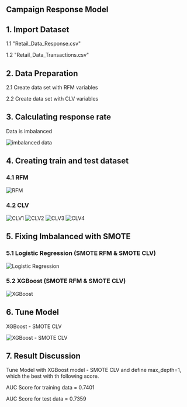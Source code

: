 ## Campaign Response Model

## 1. Import Dataset

1.1 "Retail_Data_Response.csv"

1.2 "Retail_Data_Transactions.csv"

## 2. Data Preparation

2.1 Create data set with RFM variables

2.2 Create data set with CLV variables

## 3. Calculating response rate

Data is imbalanced

![imbalanced data](https://github.com/Ssureeporn/BADS7105_CRM/blob/main/Assignment04_CampaignResponseModel/04_3_Calculating%20response%20rate.JPG)

## 4. Creating train and test dataset

### 4.1 RFM

![RFM](https://github.com/Ssureeporn/BADS7105_CRM/blob/main/Assignment04_CampaignResponseModel/04_4_1_RFM.JPG)

### 4.2 CLV

![CLV1](https://github.com/Ssureeporn/BADS7105_CRM/blob/main/Assignment04_CampaignResponseModel/04_4_2_CLV_1.JPG)
![CLV2](https://github.com/Ssureeporn/BADS7105_CRM/blob/main/Assignment04_CampaignResponseModel/04_4_2_CLV_2.JPG)
![CLV3](https://github.com/Ssureeporn/BADS7105_CRM/blob/main/Assignment04_CampaignResponseModel/04_4_2_CLV_3.JPG)
![CLV4](https://github.com/Ssureeporn/BADS7105_CRM/blob/main/Assignment04_CampaignResponseModel/04_4_2_CLV_4.JPG)

## 5. Fixing Imbalanced with SMOTE

### 5.1 Logistic Regression (SMOTE RFM & SMOTE CLV)

![Logistic Regression](https://github.com/Ssureeporn/BADS7105_CRM/blob/main/Assignment04_CampaignResponseModel/04_5_1_Logistic%20Regression%20(SMOTE%20RFM%20%26%20SMOTE%20CLV).jpg)

### 5.2 XGBoost (SMOTE RFM & SMOTE CLV)

![XGBoost](https://github.com/Ssureeporn/BADS7105_CRM/blob/main/Assignment04_CampaignResponseModel/04_5_2_XGBoost%20(SMOTE%20RFM%20%26%20SMOTE%20CLV).jpg)

## 6. Tune Model

XGBoost - SMOTE CLV

![XGBoost - SMOTE CLV](https://github.com/Ssureeporn/BADS7105_CRM/blob/main/Assignment04_CampaignResponseModel/04_6_XGBoost%20-%20SMOTE%20CLV.jpg)

## 7. Result Discussion

Tune Model with XGBoost model - SMOTE CLV and define max_depth=1, which the best with th following score.

AUC Score for training data = 0.7401

AUC Score for test data = 0.7359
